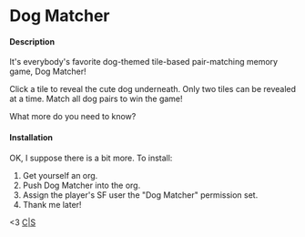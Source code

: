 # Dog Matcher

#### Description

It's everybody's favorite dog-themed tile-based pair-matching memory game, Dog Matcher!

Click a tile to reveal the cute dog underneath. Only two tiles can be revealed at a time. Match all dog pairs to win the game!

What more do you need to know?

#### Installation

OK, I suppose there is a bit more. To install:

1. Get yourself an org.
1. Push Dog Matcher into the org.
1. Assign the player's SF user the "Dog Matcher" permission set.
1. Thank me later!

<3 [C|S](https://www.codescience.com/)